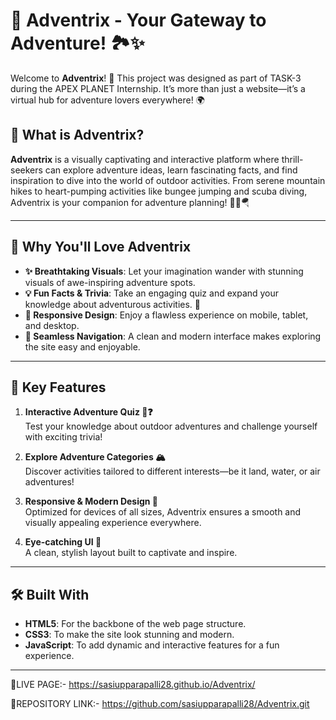 # 🌟 Adventrix - Your Gateway to Adventure! 🏞️✨  

Welcome to **Adventrix**! 🎒 This project was designed as part of TASK-3 during the APEX PLANET Internship. It’s more than just a website—it’s a virtual hub for adventure lovers everywhere! 🌍  

## 🚀 What is Adventrix?  

**Adventrix** is a visually captivating and interactive platform where thrill-seekers can explore adventure ideas, learn fascinating facts, and find inspiration to dive into the world of outdoor activities. From serene mountain hikes to heart-pumping activities like bungee jumping and scuba diving, Adventrix is your companion for adventure planning! 🌄🤿🪂  

---

## 🌟 Why You'll Love Adventrix  

- **✨ Breathtaking Visuals**: Let your imagination wander with stunning visuals of awe-inspiring adventure spots.  
- **💡 Fun Facts & Trivia**: Take an engaging quiz and expand your knowledge about adventurous activities. 🧠  
- **📱 Responsive Design**: Enjoy a flawless experience on mobile, tablet, and desktop.  
- **🎯 Seamless Navigation**: A clean and modern interface makes exploring the site easy and enjoyable.  

---

## 🌈 Key Features  

1. **Interactive Adventure Quiz 🧠❓**  
   Test your knowledge about outdoor adventures and challenge yourself with exciting trivia!  

2. **Explore Adventure Categories 🏔️**  
   Discover activities tailored to different interests—be it land, water, or air adventures!  

3. **Responsive & Modern Design 📱**  
   Optimized for devices of all sizes, Adventrix ensures a smooth and visually appealing experience everywhere.  

4. **Eye-catching UI 🎨**  
   A clean, stylish layout built to captivate and inspire.  

---

## 🛠️ Built With  

- **HTML5**: For the backbone of the web page structure.  
- **CSS3**: To make the site look stunning and modern.  
- **JavaScript**: To add dynamic and interactive features for a fun experience.  

---

🚀LIVE PAGE:- https://sasiupparapalli28.github.io/Adventrix/

🚀REPOSITORY LINK:- https://github.com/sasiupparapalli28/Adventrix.git 
